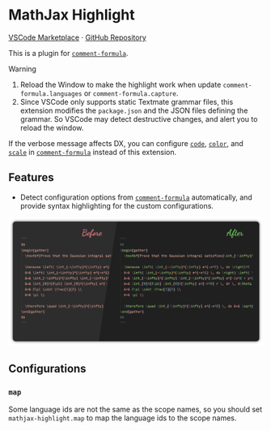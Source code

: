 # MathJax Highlight

[VSCode Marketplace](https://marketplace.visualstudio.com/items?itemName=howcasperwhat.mathjax-highlight)
·
[GitHub Repository](https://github.com/howcasperwhat/mathjax-highlight)

This is a plugin for [`comment-formula`](comment-formula.md).

> [!WARNING]
> 1. Reload the Window to make the highlight work when update `comment-formula.languages` or `comment-formula.capture`.
> 2. Since VSCode only supports static Textmate grammar files, this extension modifies the `package.json` and the JSON files defining the grammar. So VSCode may detect destructive changes, and alert you to reload the window.

If the verbose message affects DX, you can configure [`code`](/configs/code.md), [`color`](/configs/color.md), and [`scale`](/configs/scale.md) in [`comment-formula`](comment-formula.md) instead of this extension.

## Features

- Detect configuration options from [`comment-formula`](comment-formula.md) automatically, and provide syntax highlighting for the custom configurations.

![Features](https://github.com/howcasperwhat/mathjax-highlight/blob/main/assets/feature.png?raw=true)

## Configurations

### `map`

Some language ids are not the same as the scope names, so you should set `mathjax-highlight.map` to map the language ids to the scope names.
